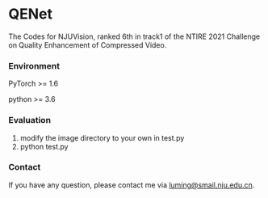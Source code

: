 # QENet
The Codes for NJUVision, ranked 6th in track1 of the NTIRE 2021 Challenge on Quality Enhancement of Compressed Video.

### Environment

PyTorch >= 1.6 

python >= 3.6

### Evaluation

1. modify the image directory to your own in test.py
2. python test.py

### Contact
If you have any question, please contact me via luming@smail.nju.edu.cn.
